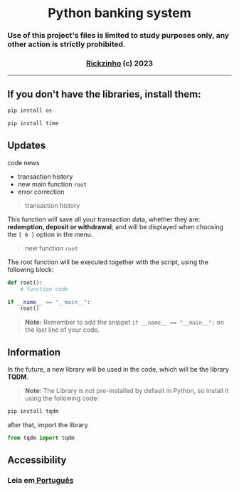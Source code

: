 <div align="center">
    <h1>Python banking system</h1>
</div>

### Use of this project's files is limited to study purposes only, any other action is strictly prohibited.

<div align="center">
    <h3><a href="https://github.com/Rickzinho3">Rickzinho</a> (c) 2023</h3>
</div>
<hr/>

## If you don't have the libraries, install them:
```bash
pip install os
```
```bash
pip install time
```


## **Updates**
code news 
- transaction history
- new main function `root`
- error correction

> transaction history

This function will save all your transaction data, whether they are: **redemption, deposit or withdrawal**; and will be displayed when choosing the `[ 6 ]` option in the menu.

> new function `root`

The root function will be executed together with the script, using the following block:
```Python
def root():
    # function code

if __name__ == "__main__":
    root()
```
> **Note:** Remember to add the snippet `if __name__ == "__main__":` on the last line of your code.

## **Information**
In the future, a new library will be used in the code, which will be the library **TQDM**.
> **Note**: The Library is not pre-installed by default in Python, so install it using the following code:

```bash
pip install tqdm
```

after that, import the library
```Python
from tqdm import tqdm
```

## Accessibility 

<h3>Leia em<a href="https://github.com/Rickzinho3/Sistema-de-banco/tree/main"> Português</a></h3>

